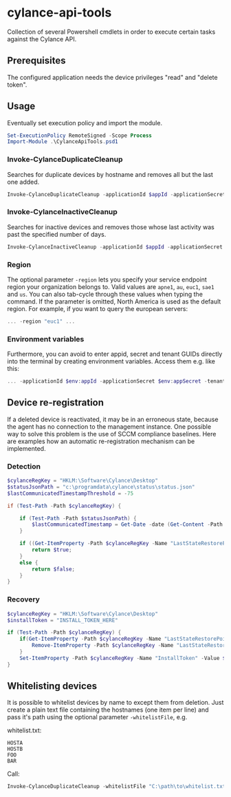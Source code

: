 # cylance-api-tools

Collection of several Powershell cmdlets in order to execute certain tasks against the Cylance API.

## Prerequisites

The configured application needs the device privileges "read" and "delete token".

## Usage

Eventually set execution policy and import the module.

```PowerShell
Set-ExecutionPolicy RemoteSigned -Scope Process
Import-Module .\CylanceApiTools.psd1
```

### Invoke-CylanceDuplicateCleanup

Searches for duplicate devices by hostname and removes all but the last one added.

```PowerShell
Invoke-CylanceDuplicateCleanup -applicationId $appId -applicationSecret $appSecret -tenantId $tenId
```

### Invoke-CylanceInactiveCleanup

Searches for inactive devices and removes those whose last activity was past the specified number of days.

```PowerShell
Invoke-CylanceInactiveCleanup -applicationId $appId -applicationSecret $appSecret -tenantId $tenId -inactiveDays 75
```

### Region

The optional parameter `-region` lets you specify your service endpoint region your organization belongs to. Valid values are `apne1`, `au`, `euc1`, `sae1` and `us`. You can also tab-cycle through these values when typing the command. If the parameter is omitted, North America is used as the default region. For example, if you want to query the european servers:

```PowerShell
... -region "euc1" ...
```

### Environment variables

Furthermore, you can avoid to enter appid, secret and tenant GUIDs directly into the terminal by creating environment variables. Access them e.g. like this:

```PowerShell
... -applicationId $env:appId -applicationSecret $env:appSecret -tenantId $env:tenId ...
```

## Device re-registration

If a deleted device is reactivated, it may be in an erroneous state, because the agent has no connection to the management instance. One possible way to solve this problem is the use of SCCM compliance baselines. Here are examples how an automatic re-registration mechanism can be implemented.

### Detection

```PowerShell
$cylanceRegKey = "HKLM:\Software\Cylance\Desktop"
$statusJsonPath = "c:\programdata\cylance\status\status.json"
$lastCommunicatedTimestampThreshold = -75

if (Test-Path -Path $cylanceRegKey) {

    if (Test-Path -Path $statusJsonPath) {
        $lastCommunicatedTimestamp = Get-Date -date (Get-Content -Path $statusJsonPath | ConvertFrom-Json).ProductInfo.last_communicated_timestamp
    }

    if ((Get-ItemProperty -Path $cylanceRegKey -Name "LastStateRestorePoint" -ErrorAction SilentlyContinue) -and ($null -ne $lastCommunicatedTimestamp) -and ($lastCommunicatedTimestamp -gt (Get-Date).AddDays($lastCommunicatedTimestampThreshold))) {
        return $true;
    }
    else {
        return $false;
    }
}
```

### Recovery

```PowerShell
$cylanceRegKey = "HKLM:\Software\Cylance\Desktop"
$installToken = "INSTALL_TOKEN_HERE"

if (Test-Path -Path $cylanceRegKey) {
    if(Get-ItemProperty -Path $cylanceRegKey -Name "LastStateRestorePoint" -ErrorAction SilentlyContinue) {
        Remove-ItemProperty -Path $cylanceRegKey -Name "LastStateRestorePoint" -ErrorAction SilentlyContinue
    }
    Set-ItemProperty -Path $cylanceRegKey -Name "InstallToken" -Value $installToken
}
```
## Whitelisting devices

It is possible to whitelist devices by name to except them from deletion. Just create a plain text file containing the hostnames (one item per line) and pass it's path using the optional parameter `-whitelistFile`, e.g.

whitelist.txt:
```
HOSTA
HOSTB
FOO
BAR
```

Call:
```PowerShell
Invoke-CylanceDuplicateCleanup -whitelistFile "C:\path\to\whitelist.txt" -applicationId $appId -applicationSecret $appSecret -tenantId $tenId
```
